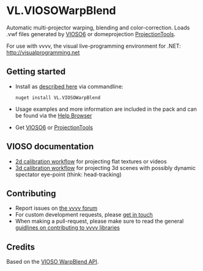 # VL.VIOSOWarpBlend
Automatic multi-projector warping, blending and color-correction. Loads .vwf files generated by [VIOSO6](https://vioso.com/software/) or domeprojection [ProjectionTools](https://www.domeprojection.com/software/software).

For use with vvvv, the visual live-programming environment for .NET: http://visualprogramming.net

## Getting started
- Install as [described here](https://thegraybook.vvvv.org/reference/hde/managing-nugets.html) via commandline:

    `nuget install VL.VIOSOWarpBlend`

- Usage examples and more information are included in the pack and can be found via the [Help Browser](https://thegraybook.vvvv.org/reference/hde/findinghelp.html)
- Get [VIOSO6](https://vioso.com/demo/) or [ProjectionTools](https://www.domeprojection.com/company/demo-download)

## VIOSO documentation
- [2d calibration workflow](https://helpdesk.vioso.com/documentation/core-video-tutorial/) for projecting flat textures or videos
- [3d calibration workflow](https://helpdesk.vioso.com/documentation/vrsim-3d-calibration/) for projecting 3d scenes with possibly dynamic spectator eye-point (think: head-tracking)


## Contributing
- Report issues on [the vvvv forum](https://discourse.vvvv.org/c/vvvv-gamma/28)
- For custom development requests, please [get in touch](mailto:devvvvs@vvvv.org)
- When making a pull-request, please make sure to read the general [guidlines on contributing to vvvv libraries](https://thegraybook.vvvv.org/reference/extending/contributing.html)

## Credits
Based on the [VIOSO WarpBlend API](https://bitbucket.org/vioso/vioso_api/).